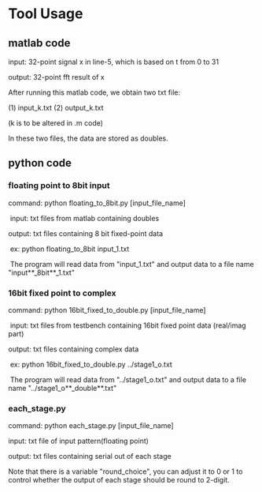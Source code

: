 # Tool Usage #

## matlab code ##

   input: 32-point signal x in line-5, which is based on t from 0 to 31

   output: 32-point fft result of x

   After running this matlab code, we obtain two txt file: 

   (1) input_k.txt (2) output_k.txt

   (k is to be altered in .m code)

   In these two files, the data are stored as doubles.

## python code ##

### floating point to 8bit input ###

   command: python floating_to_8bit.py  [input_file_name]

​	input: txt files from matlab containing doubles

   output: txt files containing 8 bit fixed-point data

​	ex: python floating_to_8bit input_1.txt

​	The program will read data from "input_1.txt" and output data to a file name "input**_8bit**_1.txt" 

### 16bit fixed point to complex ###

command: python 16bit_fixed_to_double.py  [input_file_name]

​	input: txt files from testbench containing 16bit fixed point data (real/imag part)

   output: txt files containing complex data

​	ex: python 16bit_fixed_to_double.py ../stage1_o.txt

​	The program will read data from "../stage1_o.txt" and output data to a file name "../stage1_o**_double**.txt" 

### each_stage.py ###

command: python each_stage.py [input_file_name]

input: txt file of input pattern(floating point)

output: txt files containing serial out of each stage

Note that there is a variable "round_choice", you can adjust it to 0 or 1 to control whether the output of each stage should be round to 2-digit.